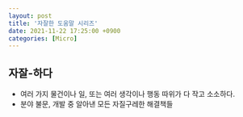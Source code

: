 ```yaml
---
layout: post
title: '자잘한 도움말 시리즈'
date: 2021-11-22 17:25:00 +0900
categories: [Micro]
---
```


## 자잘-하다
 - 여러 가지 물건이나 일, 또는 여러 생각이나 행동 따위가 다 작고 소소하다.
 - 분야 불문, 개발 중 알아낸 모든 자질구레한 해결책들